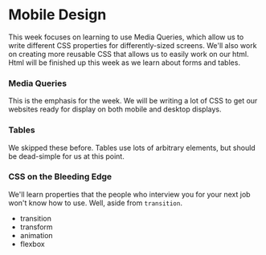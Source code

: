 # Mobile Design
This week focuses on learning to use Media Queries, which allow us to write different CSS properties for differently-sized screens. 
We'll also work on creating more reusable CSS that allows us to easily work on our html.
Html will be finished up this week as we learn about forms and tables.

### Media Queries
This is the emphasis for the week. We will be writing a lot of CSS to get our websites ready for display on both mobile and desktop displays.

### Tables
We skipped these before. Tables use lots of arbitrary elements, but should be dead-simple for us at this point.

### CSS on the Bleeding Edge
We'll learn properties that the people who interview you for your next job won't know how to use. Well, aside from `transition`.

* transition
* transform
* animation
* flexbox